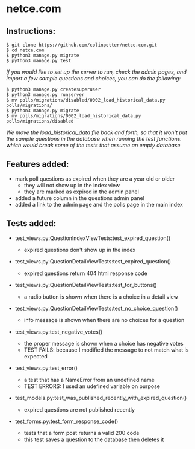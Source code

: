 # netce.com
## Instructions:
```
$ git clone https://github.com/colinpotter/netce.com.git
$ cd netce.com
$ python3 manage.py migrate
$ python3 manage.py test
```
*If you would like to set up the server to run, check the admin pages, and
import a few sample questions and choices, you can do the following:*
```
$ python3 manage.py createsuperuser
$ python3 manage.py runserver
$ mv polls/migrations/disabled/0002_load_historical_data.py polls/migrations/
$ python3 manage.py migrate
$ mv polls/migrations/0002_load_historical_data.py polls/migrations/disabled
```
*We move the load_historical_data file back and forth, so that it won't put the
sample questions in the database when running the test functions. which would
break some of the tests that assume an empty database*


## Features added:
- mark poll questions as expired when they are a year old or older
    - they will not show up in the index view
    - they are marked as expired in the admin panel
- added a future column in the questions admin panel
- added a link to the admin page and the polls page in the main index

## Tests added:
- test_views.py:QuestionIndexViewTests:test_expired_question()
    - expired questions don't show up in the index
- test_views.py:QuestionDetailViewTests:test_expired_question()
    - expired questions return 404 html response code
- test_views.py:QuestionDetailViewTests:test_for_buttons()
    - a radio button is shown when there is a choice in a detail view
- test_views.py:QuestionDetailViewTests:test_no_choice_question()
    - info message is shown when there are no choices for a question
- test_views.py:test_negative_votes()
    - the proper message is shown when a choice has negative votes
    - TEST FAILS: because I modified the message to not match what is expected
- test_views.py:test_error()
    - a test that has a NameError from an undefined name
    - TEST ERRORS: I used an udefined variable on purpose

- test_models.py:test_was_published_recently_with_expired_question()
    - expired questions are not published recently

- test_forms.py:test_form_response_code()
    - tests that a form post returns a valid 200 code
    - this test saves a question to the database then deletes it
